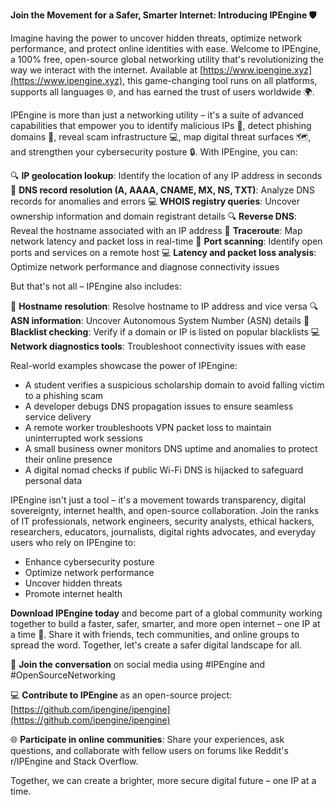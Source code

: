 **Join the Movement for a Safer, Smarter Internet: Introducing IPEngine 🛡️**

Imagine having the power to uncover hidden threats, optimize network performance, and protect online identities with ease. Welcome to IPEngine, a 100% free, open-source global networking utility that's revolutionizing the way we interact with the internet. Available at [https://www.ipengine.xyz](https://www.ipengine.xyz), this game-changing tool runs on all platforms, supports all languages 🌐, and has earned the trust of users worldwide 🌍.

IPEngine is more than just a networking utility – it's a suite of advanced capabilities that empower you to identify malicious IPs 🔴, detect phishing domains 🚨, reveal scam infrastructure 💻, map digital threat surfaces 🗺️, and strengthen your cybersecurity posture 🔒. With IPEngine, you can:

🔍 **IP geolocation lookup**: Identify the location of any IP address in seconds
📡 **DNS record resolution (A, AAAA, CNAME, MX, NS, TXT)**: Analyze DNS records for anomalies and errors
💻 **WHOIS registry queries**: Uncover ownership information and domain registrant details
🔍 **Reverse DNS**: Reveal the hostname associated with an IP address
📡 **Traceroute**: Map network latency and packet loss in real-time
🚀 **Port scanning**: Identify open ports and services on a remote host
💻 **Latency and packet loss analysis**: Optimize network performance and diagnose connectivity issues

But that's not all – IPEngine also includes:

📡 **Hostname resolution**: Resolve hostname to IP address and vice versa
🔍 **ASN information**: Uncover Autonomous System Number (ASN) details
🚨 **Blacklist checking**: Verify if a domain or IP is listed on popular blacklists
💻 **Network diagnostics tools**: Troubleshoot connectivity issues with ease

Real-world examples showcase the power of IPEngine:

* A student verifies a suspicious scholarship domain to avoid falling victim to a phishing scam
* A developer debugs DNS propagation issues to ensure seamless service delivery
* A remote worker troubleshoots VPN packet loss to maintain uninterrupted work sessions
* A small business owner monitors DNS uptime and anomalies to protect their online presence
* A digital nomad checks if public Wi-Fi DNS is hijacked to safeguard personal data

IPEngine isn't just a tool – it's a movement towards transparency, digital sovereignty, internet health, and open-source collaboration. Join the ranks of IT professionals, network engineers, security analysts, ethical hackers, researchers, educators, journalists, digital rights advocates, and everyday users who rely on IPEngine to:

* Enhance cybersecurity posture
* Optimize network performance
* Uncover hidden threats
* Promote internet health

**Download IPEngine today** and become part of a global community working together to build a faster, safer, smarter, and more open internet – one IP at a time 🚀. Share it with friends, tech communities, and online groups to spread the word. Together, let's create a safer digital landscape for all.

📢 **Join the conversation** on social media using #IPEngine and #OpenSourceNetworking

💻 **Contribute to IPEngine** as an open-source project: [https://github.com/ipengine/ipengine](https://github.com/ipengine/ipengine)

🌐 **Participate in online communities**: Share your experiences, ask questions, and collaborate with fellow users on forums like Reddit's r/IPEngine and Stack Overflow.

Together, we can create a brighter, more secure digital future – one IP at a time.